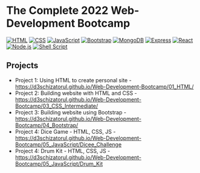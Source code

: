 # The Complete 2022 Web-Development Bootcamp

[![HTML](https://img.shields.io/badge/HTML-239120?style=for-the-badge&logo=html5&logoColor=white)](https://html.com/)
[![CSS](https://img.shields.io/badge/CSS-239120?&style=for-the-badge&logo=css3&logoColor=white)](https://www.free-css.com/)
[![JavaScript](https://img.shields.io/badge/JavaScript-F7DF1E?style=for-the-badge&logo=javascript&logoColor=black)](https://www.javascript.com/)
[![Bootstrap](https://img.shields.io/badge/Bootstrap-563D7C?style=for-the-badge&logo=bootstrap&logoColor=white)](https://getbootstrap.com/)
[![MongoDB](
https://img.shields.io/badge/MongoDB-4EA94B?style=for-the-badge&logo=mongodb&logoColor=white)](https://www.mongodb.com/)
[![Express](https://img.shields.io/badge/Express.js-404D59?style=for-the-badge)](http://expressjs.com/)
[![React](
https://img.shields.io/badge/React-20232A?style=for-the-badge&logo=react&logoColor=61DAFB)](https://reactjs.org/)
[![Node.js](https://img.shields.io/badge/Node.js-43853D?style=for-the-badge&logo=node.js&logoColor=white)](https://nodejs.org/)
[![Shell Script](https://img.shields.io/badge/Shell_Script-121011?style=for-the-badge&logo=gnu-bash&logoColor=white)](https://www.shellscript.sh/)

## Projects

- Project 1: Using HTML to create personal site - https://d3schizatorul.github.io/Web-Development-Bootcamp/01_HTML/
- Project 2: Building website with HTML and CSS - https://d3schizatorul.github.io/Web-Development-Bootcamp/03_CSS_Intermediate/
- Project 3: Building website using Bootstrap - https://d3schizatorul.github.io/Web-Development-Bootcamp/04_Bootstrap/
- Project 4: Dice Game - HTML, CSS, JS - https://d3schizatorul.github.io/Web-Development-Bootcamp/05_JavaScript/Dicee_Challenge
- Project 4: Drum Kit - HTML, CSS, JS - https://d3schizatorul.github.io/Web-Development-Bootcamp/05_JavaScript/Drum_Kit
